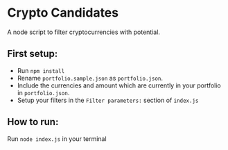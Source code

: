 # Crypto Candidates

A node script to filter cryptocurrencies with potential.

## First setup:

* Run `npm install`
* Rename `portfolio.sample.json` as `portfolio.json`.
* Include the currencies and amount which are currently in your portfolio in `portfolio.json`.
* Setup your filters in the `Filter parameters:` section of `index.js`

## How to run:

Run `node index.js` in your terminal
